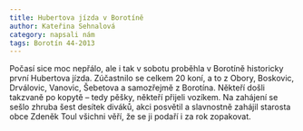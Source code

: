 ```yaml
---
title: Hubertova jízda v Borotíně
author: Kateřina Sehnalová
category: napsali nám
tags: Borotín 44-2013
---
```


Počasí sice moc nepřálo, ale i tak v sobotu proběhla v Borotíně historicky první Hubertova jízda. Zúčastnilo se celkem 20 koní, a to z Obory, Boskovic, Drválovic, Vanovic, Šebetova a samozřejmě z Borotína. Někteří došli takzvaně po kopytě – tedy pěšky, někteří přijeli vozíkem. Na zahájení se sešlo zhruba šest desítek diváků, akci posvětil a slavnostně zahájil starosta obce Zdeněk Toul všichni věří, že se ji podaří i za rok zopakovat.